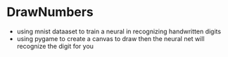 # DrawNumbers
- using mnist dataaset to train a neural in recognizing handwritten digits
 - using pygame to create a canvas to draw then the neural net will recognize the digit for you
